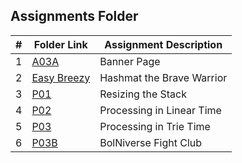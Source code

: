 ##  Assignments Folder

|   #   | Folder Link | Assignment Description |
| :---: | ----------- | ---------------------- |
|   1   |    [A03A](https://github.com/tranvex/4883-PT-Helal/tree/main/Assignments/A03A)| Banner Page|
|   2   |    [Easy Breezy](https://github.com/tranvex/4883-PT-Helal/tree/main/Assignments/P10055)| Hashmat the Brave Warrior|
|   3   |    [P01](https://github.com/tranvex/3013-Algorithms-Helal/tree/main/Assignments/P01)| Resizing the Stack|
|   4   |    [P02](https://github.com/tranvex/3013-Algorithms-Helal/tree/main/Assignments/P02)| Processing in Linear Time|
|   5   |    [P03](https://github.com/tranvex/3013-Algorithms-Helal/tree/main/Assignments/P03)| Processing in Trie Time|
|   6   |    [P03B](https://github.com/tranvex/2143-OOP-Helal/tree/main/Assignments/P03B)| BolNiverse Fight Club|
